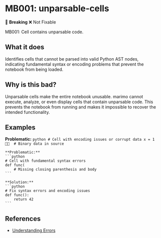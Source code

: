 # MB001: unparsable-cells

🚨 **Breaking** ❌ Not Fixable

MB001: Cell contains unparsable code.

## What it does

Identifies cells that cannot be parsed into valid Python AST nodes, indicating
    fundamental syntax or encoding problems that prevent the notebook from being loaded.

## Why is this bad?

Unparsable cells make the entire notebook unusable. marimo cannot execute, analyze,
    or even display cells that contain unparsable code. This prevents the notebook from
    running and makes it impossible to recover the intended functionality.

## Examples

**Problematic:**
    ```python
    # Cell with encoding issues or corrupt data
    x = 1    # Binary data in source
    ```

    **Problematic:**
    ```python
    # Cell with fundamental syntax errors
    def func(
        # Missing closing parenthesis and body
    ```

    **Solution:**
    ```python
    # Fix syntax errors and encoding issues
    def func():
        return 42
    ```

## References

- [Understanding Errors](https://docs.marimo.io/guides/understanding_errors/)


